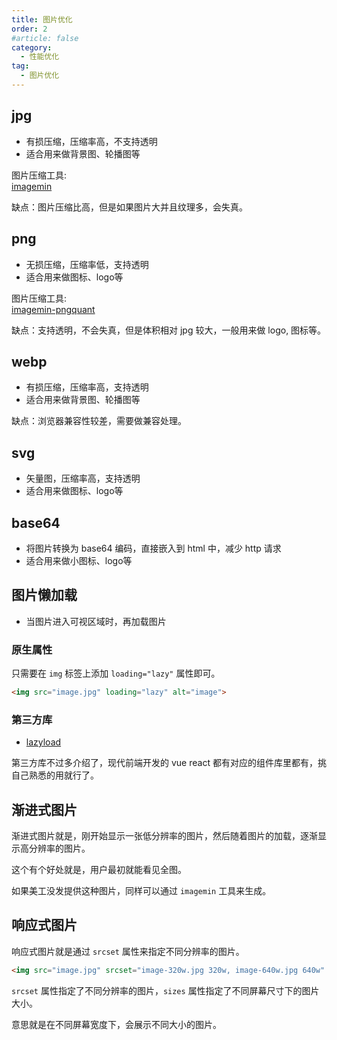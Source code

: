 ```yaml
---
title: 图片优化
order: 2
#article: false
category:
  - 性能优化
tag:
  - 图片优化
---
```



## jpg

- 有损压缩，压缩率高，不支持透明
- 适合用来做背景图、轮播图等

图片压缩工具:     
[imagemin](https://github.com/imagemin/imagemin) 

缺点：图片压缩比高，但是如果图片大并且纹理多，会失真。

## png

- 无损压缩，压缩率低，支持透明
- 适合用来做图标、logo等

图片压缩工具:      
[imagemin-pngquant](https://github.com/imagemin/imagemin-pngquant)

缺点：支持透明，不会失真，但是体积相对 jpg 较大，一般用来做 logo, 图标等。

## webp

- 有损压缩，压缩率高，支持透明
- 适合用来做背景图、轮播图等

缺点：浏览器兼容性较差，需要做兼容处理。

## svg

- 矢量图，压缩率高，支持透明
- 适合用来做图标、logo等

## base64

- 将图片转换为 base64 编码，直接嵌入到 html 中，减少 http 请求
- 适合用来做小图标、logo等


## 图片懒加载

- 当图片进入可视区域时，再加载图片


### 原生属性

只需要在 `img` 标签上添加 `loading="lazy"` 属性即可。

```html
<img src="image.jpg" loading="lazy" alt="image">
```

### 第三方库

- [lazyload](https://github.com/tuupola/lazyload)

第三方库不过多介绍了，现代前端开发的 vue react 都有对应的组件库里都有，挑自己熟悉的用就行了。

## 渐进式图片

渐进式图片就是，刚开始显示一张低分辨率的图片，然后随着图片的加载，逐渐显示高分辨率的图片。

这个有个好处就是，用户最初就能看见全图。

如果美工没发提供这种图片，同样可以通过 `imagemin` 工具来生成。

## 响应式图片

响应式图片就是通过 `srcset` 属性来指定不同分辨率的图片。

```html
<img src="image.jpg" srcset="image-320w.jpg 320w, image-640w.jpg 640w" sizes="(max-width: 320px) 280px, 640px" alt="image">
```

`srcset` 属性指定了不同分辨率的图片，`sizes` 属性指定了不同屏幕尺寸下的图片大小。

意思就是在不同屏幕宽度下，会展示不同大小的图片。